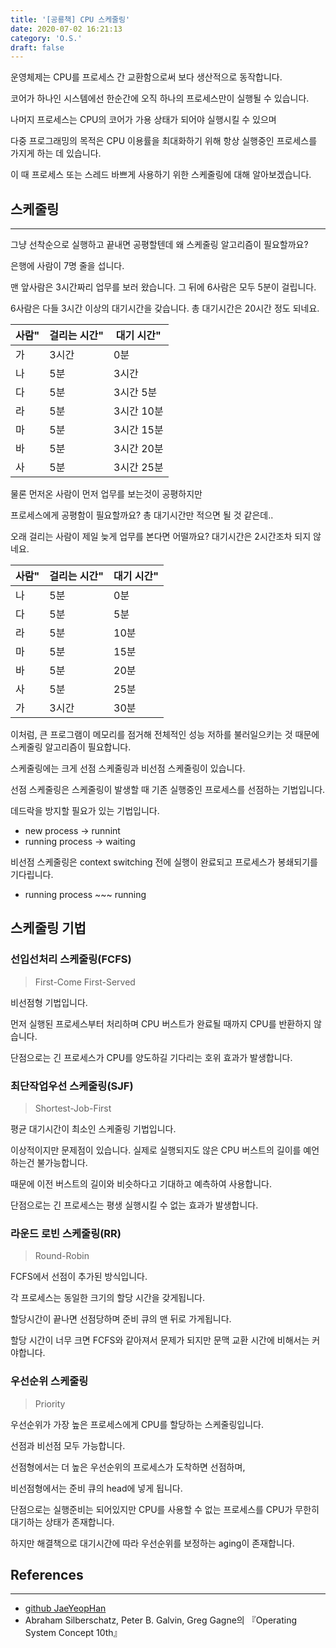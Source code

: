```yaml
---
title: '[공룡책] CPU 스케줄링'
date: 2020-07-02 16:21:13
category: 'O.S.'
draft: false
---
```


운영체제는 CPU를 프로세스 간 교환함으로써 보다 생산적으로 동작합니다.

코어가 하나인 시스템에선 한순간에 오직 하나의 프로세스만이 실행될 수 있습니다.

나머지 프로세스는 CPU의 코어가 가용 상태가 되어야 실행시킬 수 있으며

다중 프로그래밍의 목적은 CPU 이용률을 최대화하기 위해 항상 실행중인 프로세스를 가지게 하는 데 있습니다.

이 때 프로세스 또는 스레드 바쁘게 사용하기 위한 스케줄링에 대해 알아보겠습니다.

## 스케줄링

---

그냥 선착순으로 실행하고 끝내면 공평할텐데 왜 스케줄링 알고리즘이 필요할까요?

은행에 사람이 7명 줄을 섭니다.

맨 앞사람은 3시간짜리 업무를 보러 왔습니다. 그 뒤에 6사람은 모두 5분이 걸립니다.

6사람은 다들 3시간 이상의 대기시간을 갖습니다. 총 대기시간은 20시간 정도 되네요.

| 사람" | 걸리는 시간" | 대기 시간" |
| --- | --- | --- |
| 가 | 3시간 | 0분 |
| 나 | 5분 | 3시간 |
| 다 | 5분 | 3시간 5분 |
| 라 | 5분 | 3시간 10분 |
| 마 | 5분 | 3시간 15분 |
| 바 | 5분 | 3시간 20분 |
| 사 | 5분 | 3시간 25분 |

물론 먼저온 사람이 먼저 업무를 보는것이 공평하지만

프로세스에게 공평함이 필요할까요? 총 대기시간만 적으면 될 것 같은데..

오래 걸리는 사람이 제일 늦게 업무를 본다면 어떨까요? 대기시간은 2시간조차 되지 않네요.

| 사람" | 걸리는 시간" | 대기 시간" |
| --- | --- | --- |
| 나 | 5분 | 0분 |
| 다 | 5분 | 5분 |
| 라 | 5분 | 10분 |
| 마 | 5분 | 15분 |
| 바 | 5분 | 20분 |
| 사 | 5분 | 25분 |
| 가 | 3시간 | 30분 |

이처럼, 큰 프로그램이 메모리를 점거해 전체적인 성능 저하를 불러일으키는 것 때문에  
스케줄링 알고리즘이 필요합니다.

스케줄링에는 크게 선점 스케줄링과 비선점 스케줄링이 있습니다.

선점 스케줄링은 스케줄링이 발생할 때 기존 실행중인 프로세스를 선점하는 기법입니다.

데드락을 방지할 필요가 있는 기법입니다.

-   new process → runnint
-   running process → waiting

비선점 스케줄링은 context switching 전에 실행이 완료되고 프로세스가 봉쇄되기를 기다립니다.

-   running process ~~~ running

## 스케줄링 기법

### 선입선처리 스케줄링(FCFS)

> First-Come First-Served

비선점형 기법입니다.

먼저 실행된 프로세스부터 처리하며 CPU 버스트가 완료될 때까지 CPU를 반환하지 않습니다.

단점으로는 긴 프로세스가 CPU를 양도하길 기다리는 호위 효과가 발생합니다.

### 최단작업우선 스케줄링(SJF)

> Shortest-Job-First

평균 대기시간이 최소인 스케줄링 기법입니다.

이상적이지만 문제점이 있습니다. 실제로 실행되지도 않은 CPU 버스트의 길이를 예언하는건 불가능합니다.

때문에 이전 버스트의 길이와 비슷하다고 기대하고 예측하여 사용합니다.

단점으로는 긴 프로세스는 평생 실행시킬 수 없는 효과가 발생합니다.

### 라운드 로빈 스케줄링(RR)

> Round-Robin

FCFS에서 선점이 추가된 방식입니다.

각 프로세스는 동일한 크기의 할당 시간을 갖게됩니다.

할당시간이 끝나면 선점당하며 준비 큐의 맨 뒤로 가게됩니다.

할당 시간이 너무 크면 FCFS와 같아져서 문제가 되지만 문맥 교환 시간에 비해서는 커야합니다.

### 우선순위 스케줄링

> Priority

우선순위가 가장 높은 프로세스에게 CPU를 할당하는 스케줄링입니다.

선점과 비선점 모두 가능합니다.

선점형에서는 더 높은 우선순위의 프로세스가 도착하면 선점하며,

비선점형에서는 준비 큐의 head에 넣게 됩니다.

단점으로는 실행준비는 되어있지만 CPU를 사용할 수 없는 프로세스를 CPU가 무한히 대기하는 상태가 존재합니다.

하지만 해결책으로 대기시간에 따라 우선순위를 보정하는 aging이 존재합니다.

## References

---

-   [github JaeYeopHan](https://github.com/JaeYeopHan/Interview_Question_for_Beginner/tree/master/OS#cpu-%EC%8A%A4%EC%BC%80%EC%A4%84%EB%9F%AC)
-   Abraham Silberschatz, Peter B. Galvin, Greg Gagne의 『Operating System Concept 10th』